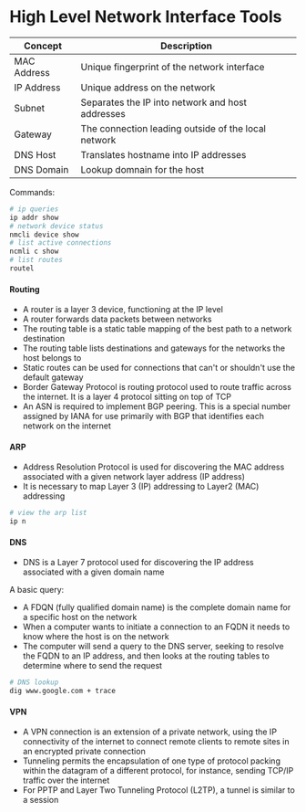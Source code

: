 # High Level Network Interface Tools

|  Concept | Description |
| --- | --- |
| MAC Address | Unique fingerprint of the network interface  | 
| IP Address | Unique address on the network | 
| Subnet | Separates the IP into network and host addresses | 
| Gateway | The connection leading outside of the local network | 
| DNS Host | Translates hostname into IP addresses | 
| DNS Domain | Lookup domnain for the host | 

Commands: 

```bash
# ip queries
ip addr show
# network device status
nmcli device show
# list active connections
ncmli c show
# list routes
routel
```

#### Routing

* A router is a layer 3 device, functioning at the IP level
* A router forwards data packets between networks
* The routing table is a static table mapping of the best path to a network destination 
* The routing table lists destinations and gateways for the networks the host belongs to
* Static routes can be used for connections that can't or shouldn't use the default gateway
* Border Gateway Protocol is routing protocol used to route traffic across the internet. It is a layer 4 protocol sitting on top of TCP
* An ASN is required to implement BGP peering. This is a special number assigned by IANA for use primarily with BGP that identifies each network on the internet

#### ARP

* Address Resolution Protocol is used for discovering the MAC address associated with a given network layer address (IP address)
* It is necessary to map Layer 3 (IP) addressing to Layer2 (MAC) addressing

```bash
# view the arp list
ip n
```

#### DNS

* DNS is a Layer 7 protocol used for discovering the IP address associated with a given domain name

A basic query: 
* A FDQN (fully qualified domain name) is the complete domain name for a specific host on the network
* When a computer wants to initiate a connection to an FQDN it needs to know where the host is on the network
* The computer will send a query to the DNS server, seeking to resolve the FQDN to an IP address, and then looks at the routing tables to determine where to send the request

```bash
# DNS lookup
dig www.google.com + trace
```

#### VPN

* A VPN connection is an extension of a private network, using the IP  connectivity of the internet to connect remote clients to remote sites in an encrypted private connection
* Tunneling permits the encapsulation of one type of protocol packing within the  datagram of a different protocol, for instance, sending TCP/IP traffic over the internet
* For PPTP and Layer Two Tunneling Protocol (L2TP), a tunnel is similar to a session
